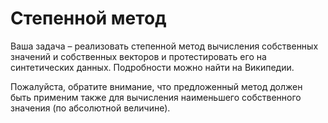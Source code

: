# Степенной метод
Ваша задача – реализовать степенной метод вычисления собственных значений и собственных векторов и протестировать его на синтетических данных. Подробности можно найти на Википедии.

Пожалуйста, обратите внимание, что предложенный метод должен быть применим также для вычисления наименьшего собственного значения (по абсолютной величине).
